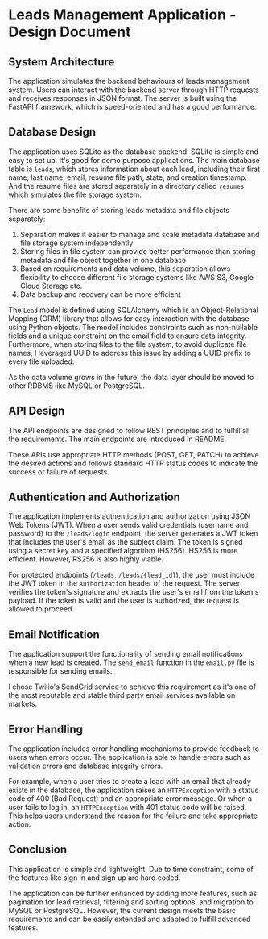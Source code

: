 # Leads Management Application - Design Document

## System Architecture
The application simulates the backend behaviours of leads management system. Users can interact with the backend server through HTTP requests and receives responses in JSON format. The server is built using the FastAPI framework, which is speed-oriented and has a good performance.

## Database Design
The application uses SQLite as the database backend. SQLite is simple and easy to set up. It's good for demo purpose applications. The main database table is `leads`, which stores information about each lead, including their first name, last name, email, resume file path, state, and creation timestamp. 
And the resume files are stored separately in a directory called `resumes` which simulates the file storage system. 

There are some benefits of storing leads metadata and file objects separately:
1. Separation makes it easier to manage and scale metadata database and file storage system independently
2. Storing files in file system can provide better performance than storing metadata and file object together in one database
3. Based on requirements and data volume, this separation allows flexibility to choose different file storage systems like AWS S3, Google Cloud Storage etc.
4. Data backup and recovery can be more efficient


The `Lead` model is defined using SQLAlchemy which is an Object-Relational Mapping (ORM) library that allows for easy interaction with the database using Python objects. The model includes constraints such as non-nullable fields and a unique constraint on the email field to ensure data integrity.
Furthermore, when storing files to the file system, to avoid duplicate file names, I leveraged UUID to address this issue by adding a UUID prefix to every file uploaded.


As the data volume grows in the future, the data layer should be moved to other RDBMS like MySQL or PostgreSQL.

## API Design
The API endpoints are designed to follow REST principles and to fulfill all the requirements. The main endpoints are introduced in README.

These APIs use appropriate HTTP methods (POST, GET, PATCH) to achieve the desired actions and follows standard HTTP status codes to indicate the success or failure of requests.

## Authentication and Authorization
The application implements authentication and authorization using JSON Web Tokens (JWT). When a user sends valid credentials (username and password) to the `/leads/login` endpoint, the server generates a JWT token that includes the user's email as the subject claim. The token is signed using a secret key and a specified algorithm (HS256). HS256 is more efficient. However, RS256 is also highly viable.

For protected endpoints (`/leads`, `/leads/{lead_id}`), the user must include the JWT token in the `Authorization` header of the request. The server verifies the token's signature and extracts the user's email from the token's payload. If the token is valid and the user is authorized, the request is allowed to proceed.

## Email Notification
The application support the functionality of sending email notifications when a new lead is created. The `send_email` function in the `email.py` file is responsible for sending emails.

I chose Twilio's SendGrid service to achieve this requirement as it's one of the most reputable and stable third party email services available on markets.

## Error Handling
The application includes error handling mechanisms to provide feedback to users when errors occur. The application is able to handle errors such as validation errors and database integrity errors.

For example, when a user tries to create a lead with an email that already exists in the database, the application raises an `HTTPException` with a status code of 400 (Bad Request) and an appropriate error message. Or when a user fails to log in, an `HTTPException` with 401 status code will be raised. This helps users understand the reason for the failure and take appropriate action.

## Conclusion
This application is simple and lightweight. Due to time constraint, some of the features like sign in and sign up are hard coded.

The application can be further enhanced by adding more features, such as pagination for lead retrieval, filtering and sorting options, and migration to MySQL or PostgreSQL. However, the current design meets the basic requirements and can be easily extended and adapted to fulfill advanced features.